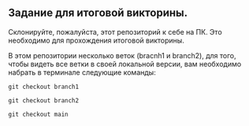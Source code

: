 ## Задание для итоговой викторины.

Склонируйте, пожалуйста, этот репозиторий к себе на ПК. 
Это необходимо для прохождения итоговой викторины.

В этом репозитории несколько веток (bracnh1 и branch2), для того, чтобы видеть все ветки в своей локальной версии, вам необходимо набрать в терминале следующие команды:

 ``` git checkout branch1 ```
 
 ``` git checkout branch2 ```
 
 ``` git checkout main ```
 
